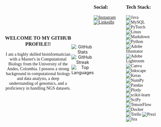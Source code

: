 <div style="display: flex; align-items: center;">
  <div align="center" style="font-family: 'Times New Roman', sans-serif;">
    <h3>WELCOME TO MY GITHUB PROFILE!!</h3>
    I am a highly skilled bioinformatician with a Master's in Computational Biology from the University of the Andes, Colombia. I possess  a strong background  in computational biology and data analysis, a deep understanding of genomics, and a proficiency in handling NGS datasets.

  </div>


<hr>
<div align="center">
    <img src="https://github-readme-stats.vercel.app/api?username=duartetorreserick&theme=gruvbox&hide_border=false&include_all_commits=false&count_private=false" alt="GitHub Stats">
    <br>
    <img src="https://github-readme-streak-stats.herokuapp.com/?user=duartetorreserick&theme=gruvbox&hide_border=false" alt="GitHub Streak">
    <br>
    <img src="https://github-readme-stats.vercel.app/api/top-langs/?username=duartetorreserick&theme=gruvbox&hide_border=false&include_all_commits=false&count_private=false&layout=compact" alt="Top Languages">
</div>
<hr>

<div style="display: flex;">
    <!-- Left Column: Social -->
    <div style="flex: 1; font-family: 'Times New Roman', sans-serif;">
        <h3>Social:</h3>
        <a href="https://instagram.com/erick_end_">
            <img src="https://img.shields.io/badge/Instagram-%23E4405F.svg?logo=Instagram&logoColor=white" alt="Instagram">
        </a>
        <a href="https://linkedin.com/in/www.linkedin.com/in/duartetorreserick">
            <img src="https://img.shields.io/badge/LinkedIn-%230077B5.svg?logo=linkedin&logoColor=white" alt="LinkedIn">
        </a>
    </div>
    <!-- Right Column: Tech Stack -->
    <div style="flex: 1; font-family: 'Times New Roman', sans-serif;">
        <h3>Tech Stack:</h3>
        <img src="https://img.shields.io/badge/java-%23ED8B00.svg?style=flat-square&logo=java&logoColor=white" alt="Java">
        <img src="https://img.shields.io/badge/mysql-%2300f.svg?style=flat-square&logo=mysql&logoColor=white" alt="MySQL">
        <img src="https://img.shields.io/badge/PyTorch-%23EE4C2C.svg?style=flat-square&logo=PyTorch&logoColor=white" alt="PyTorch">
        <img src="https://img.shields.io/badge/Linux-FCC624?style=flat-square&logo=linux&logoColor=black" alt="Linux">
        <img src="https://img.shields.io/badge/markdown-%23000000.svg?style=flat-square&logo=markdown&logoColor=white" alt="Markdown">
        <img src="https://img.shields.io/badge/python-3670A0?style=flat-square&logo=python&logoColor=ffdd54" alt="Python">
        <img src="https://img.shields.io/badge/adobeillustrator-%23FF9A00.svg?style=flat-square&logo=adobeillustrator&logoColor=white" alt="Adobe Illustrator">
        <img src="https://img.shields.io/badge/Adobe%20Lightroom-31A8FF.svg?style=flat-square&logo=Adobe%20Lightroom&logoColor=white" alt="Adobe Lightroom">
        <img src="https://img.shields.io/badge/Canva-%2300C4CC.svg?style=flat-square&logo=Canva&logoColor=white" alt="Canva">
        <img src="https://img.shields.io/badge/Inkscape-e0e0e0?style=flat-square&logo=inkscape&logoColor=080A13" alt="Inkscape">
        <img src="https://img.shields.io/badge/Keras-%23D00000.svg?style=flat-square&logo=Keras&logoColor=white" alt="Keras">
        <img src="https://img.shields.io/badge/numpy-%23013243.svg?style=flat-square&logo=numpy&logoColor=white" alt="NumPy">
        <img src="https://img.shields.io/badge/pandas-%23150458.svg?style=flat-square&logo=pandas&logoColor=white" alt="Pandas">
        <img src="https://img.shields.io/badge/Plotly-%233F4F75.svg?style=flat-square&logo=plotly&logoColor=white" alt="Plotly">
        <img src="https://img.shields.io/badge/scikit--learn-%23F7931E.svg?style=flat-square&logo=scikit-learn&logoColor=white" alt="scikit-learn">
        <img src="https://img.shields.io/badge/SciPy-%230C55A5.svg?style=flat-square&logo=scipy&logoColor=%white" alt="SciPy">
        <img src="https://img.shields.io/badge/TensorFlow-%23FF6F00.svg?style=flat-square&logo=TensorFlow&logoColor=white" alt="TensorFlow">
        <img src="https://img.shields.io/badge/docker-%230db7ed.svg?style=flat-square&logo=docker&logoColor=white" alt="Docker">
        <img src="https://img.shields.io/badge/Trello-%23026AA7.svg?style=flat-square&logo=Trello&logoColor=white" alt="Trello">
        <img src="https://img.shields.io/badge/Prezi-%23000000.svg?style=flat-square&logo=Prezi&logoColor=white" alt="Prezi">
        <img src="https://img.shields.io/badge/jira-%230A0FFF.svg?style=flat-square&logo=jira&logoColor=white" alt="Jira">
    </div>
</div>


